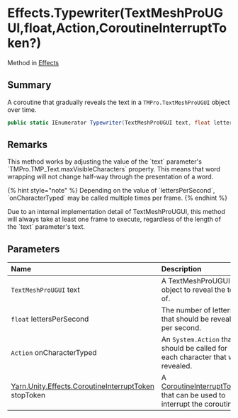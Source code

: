 # Effects.Typewriter(TextMeshProUGUI,float,Action,CoroutineInterruptToken?)

Method in [Effects](/docs/api/csharp/yarn.unity.effects.md)

## Summary


A coroutine that gradually reveals the text in a  `TMPro.TextMeshProUGUI`  object over time.


```csharp
public static IEnumerator Typewriter(TextMeshProUGUI text, float lettersPerSecond, Action onCharacterTyped, CoroutineInterruptToken? stopToken = null)
```

## Remarks

<p>This method works by adjusting the value of the `text` parameter's `TMPro.TMP_Text.maxVisibleCharacters` property. This means that
word wrapping will not change half-way through the presentation of a
word.</p> <p>
{% hint style="note" %}
Depending on the value of `lettersPerSecond`, `onCharacterTyped` may
be called multiple times per frame.
{% endhint %}
</p> <p>Due to an internal implementation detail of TextMeshProUGUI,
this method will always take at least one frame to execute,
regardless of the length of the `text` parameter's
text.</p>

## Parameters

|Name|Description|
|:---|:---|
|`TextMeshProUGUI` text|A TextMeshProUGUI object to reveal the text of.|
|`float` lettersPerSecond|The number of letters that should be revealed per second.|
|`Action` onCharacterTyped|An  `System.Action`  that should be called for each character that was revealed.|
|[Yarn.Unity.Effects.CoroutineInterruptToken](/docs/api/csharp/yarn.unity.effects.coroutineinterrupttoken.md) stopToken|A  <a href="yarn.unity.effects.coroutineinterrupttoken.md">CoroutineInterruptToken</a>  that can be used to interrupt the coroutine.|

